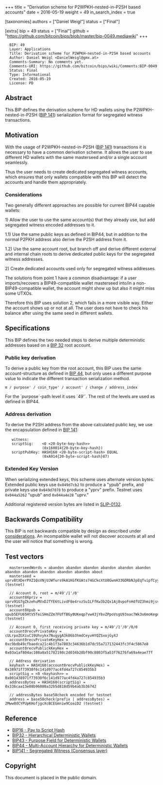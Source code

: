 +++
title = "Derivation scheme for P2WPKH-nested-in-P2SH based accounts"
date = 2016-05-19
weight = 49
in_search_index = true

[taxonomies]
authors = ["Daniel Weigl"]
status = ["Final"]

[extra]
bip = 49
status = ["Final"]
github = "https://github.com/bitcoin/bips/blob/master/bip-0049.mediawiki"
+++

      BIP: 49
      Layer: Applications
      Title: Derivation scheme for P2WPKH-nested-in-P2SH based accounts
      Author: Daniel Weigl <DanielWeigl@gmx.at>
      Comments-Summary: No comments yet.
      Comments-URI: https://github.com/bitcoin/bips/wiki/Comments:BIP-0049
      Status: Final
      Type: Informational
      Created: 2016-05-19
      License: PD

## Abstract

This BIP defines the derivation scheme for HD wallets using the
P2WPKH-nested-in-P2SH ([BIP 141](bip-0141.mediawiki "wikilink"))
serialization format for segregated witness transactions.

## Motivation

With the usage of P2WPKH-nested-in-P2SH ([BIP
141](bip-0141.mediawiki#p2wpkh-nested-in-bip16-p2sh "wikilink"))
transactions it is necessary to have a common derivation scheme. It
allows the user to use different HD wallets with the same masterseed
and/or a single account seamlessly.

Thus the user needs to create dedicated segregated witness accounts,
which ensures that only wallets compatible with this BIP will detect the
accounts and handle them appropriately.

### Considerations

Two generally different approaches are possible for current BIP44
capable wallets:

1\) Allow the user to use the same account(s) that they already use, but
add segregated witness encoded addresses to it.

1.1) Use the same public keys as defined in BIP44, but in addition to
the normal P2PKH address also derive the P2SH address from it.

1.2) Use the same account root, but branch off and derive different
external and internal chain roots to derive dedicated public keys for
the segregated witness addresses.

2\) Create dedicated accounts used only for segregated witness
addresses.

The solutions from point 1 have a common disadvantage: if a user
imports/recovers a BIP49-compatible wallet masterseed into/in a
non-BIP49-compatible wallet, the account might show up but also it might
miss some UTXOs.

Therefore this BIP uses solution 2, which fails in a more visible way.
Either the account shows up or not at all. The user does not have to
check his balance after using the same seed in different wallets.

## Specifications

This BIP defines the two needed steps to derive multiple deterministic
addresses based on a [BIP 32](bip-0032.mediawiki "wikilink") root
account.

### Public key derivation

To derive a public key from the root account, this BIP uses the same
account-structure as defined in [BIP 44](bip-0044.mediawiki "wikilink"),
but only uses a different purpose value to indicate the different
transaction serialization method.

    m / purpose' / coin_type' / account' / change / address_index

For the \`purpose\`-path level it uses \`49'\`. The rest of the levels
are used as defined in BIP44.

### Address derivation

To derive the P2SH address from the above calculated public key, we use
the encapsulation defined in [BIP
141](bip-0141.mediawiki#p2wpkh-nested-in-bip16-p2sh "wikilink"):

`   witness:      `<signature>` `<pubkey>  
`   scriptSig:    <0 <20-byte-key-hash>>`  
`                 (0x160014{20-byte-key-hash})`  
`   scriptPubKey: HASH160 <20-byte-script-hash> EQUAL`  
`                 (0xA914{20-byte-script-hash}87)`

### Extended Key Version

When serializing extended keys, this scheme uses alternate version
bytes. Extended public keys use `0x049d7cb2` to produce a "ypub" prefix,
and private keys use `0x049d7878` to produce a "yprv" prefix. Testnet
uses `0x044a5262` "upub" and `0x044a4e28` "uprv."

Additional registered version bytes are listed in
[SLIP-0132](https://github.com/satoshilabs/slips/blob/master/slip-0132.md "wikilink").

## Backwards Compatibility

This BIP is not backwards compatible by design as described under
[considerations](#considerations "wikilink"). An incompatible wallet
will not discover accounts at all and the user will notice that
something is wrong.

## Test vectors

      masterseedWords = abandon abandon abandon abandon abandon abandon abandon abandon abandon abandon abandon about
      masterseed = uprv8tXDerPXZ1QsVNjUJWTurs9kA1KGfKUAts74GCkcXtU8GwnH33GDRbNJpEqTvipfCyycARtQJhmdfWf8oKt41X9LL1zeD2pLsWmxEk3VAwd (testnet)

      // Account 0, root = m/49'/1'/0'
      account0Xpriv = uprv91G7gZkzehuMVxDJTYE6tLivdF8e4rvzSu1LFfKw3b2Qx1Aj8vpoFnHdfUZ3hmi9jsvPifmZ24RTN2KhwB8BfMLTVqaBReibyaFFcTP1s9n (testnet)
      account0Xpub = upub5EFU65HtV5TeiSHmZZm7FUffBGy8UKeqp7vw43jYbvZPpoVsgU93oac7Wk3u6moKegAEWtGNF8DehrnHtv21XXEMYRUocHqguyjknFHYfgY (testnet)

      // Account 0, first receiving private key = m/49'/1'/0'/0/0
      account0recvPrivateKey = cULrpoZGXiuC19Uhvykx7NugygA3k86b3hmdCeyvHYQZSxojGyXJ
      account0recvPrivateKeyHex = 0xc9bdb49cfbaedca21c4b1f3a7803c34636b1d7dc55a717132443fc3f4c5867e8
      account0recvPublickKeyHex = 0x03a1af804ac108a8a51782198c2d034b28bf90c8803f5a53f76276fa69a4eae77f

      // Address derivation
      keyhash = HASH160(account0recvPublickKeyHex) = 0x38971f73930f6c141d977ac4fd4a727c854935b3
      scriptSig = <0 <keyhash>> = 0x001438971f73930f6c141d977ac4fd4a727c854935b3
      addressBytes = HASH160(scriptSig) = 0x336caa13e08b96080a32b5d818d59b4ab3b36742

      // addressBytes base58check encoded for testnet
      address = base58check(prefix | addressBytes) = 2Mww8dCYPUpKHofjgcXcBCEGmniw9CoaiD2 (testnet)

## Reference

-   [BIP16 - Pay to Script Hash](bip-0016.mediawiki "wikilink")
-   [BIP32 - Hierarchical Deterministic
    Wallets](bip-0032.mediawiki "wikilink")
-   [BIP43 - Purpose Field for Deterministic
    Wallets](bip-0043.mediawiki "wikilink")
-   [BIP44 - Multi-Account Hierarchy for Deterministic
    Wallets](bip-0044.mediawiki "wikilink")
-   [BIP141 - Segregated Witness (Consensus
    layer)](bip-0141.mediawiki "wikilink")

## Copyright

This document is placed in the public domain.
